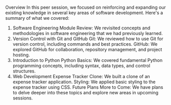 Overview
In this peer session, we focused on reinforcing and expanding our existing knowledge in several key areas of software development. Here's a summary of what we covered:

1. Software Engineering Module
Review: We revisited concepts and methodologies in software engineering that we had previously learned.
2. Version Control with Git and GitHub
Git: We reviewed how to use Git for version control, including commands and best practices.
GitHub: We explored GitHub for collaboration, repository management, and project hosting.
3. Introduction to Python
Python Basics: We covered fundamental Python programming concepts, including syntax, data types, and control structures.
4. Web Development
Expense Tracker Clone: We built a clone of an expense tracker application.
Styling: We applied basic styling to the expense tracker using CSS.
Future Plans
More to Come: We have plans to delve deeper into these topics and explore new areas in upcoming sessions.
